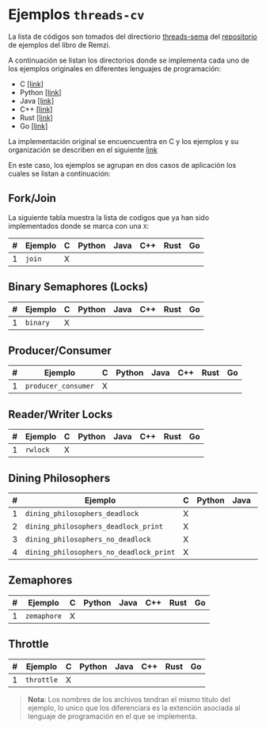 # Ejemplos `threads-cv`

La lista de códigos son tomados del directiorio [threads-sema](https://github.com/remzi-arpacidusseau/ostep-code/tree/master/threads-sema) del [repositorio](https://github.com/remzi-arpacidusseau/ostep-code/tree/master) de ejemplos del libro de Remzi.

A continuación se listan los directorios donde se implementa cada uno de los ejemplos originales en diferentes lenguajes de programación:
* C [[link]](./c/)
* Python [[link]](./python/)
* Java [[link]](./java/)
* C++ [[link]](./go/)
* Rust [[link]](./rust/)
* Go [[link]](./go/)

La implementación original se encuencuentra en C y los ejemplos y su organización se describen en el siguiente [link](./c/README.md)

En este caso, los ejemplos se agrupan en dos casos de aplicación los cuales se listan a continuación:

## Fork/Join
La siguiente tabla muestra la lista de codigos que ya han sido implementados donde se marca con una `X`:

|#|Ejemplo|C|Python|Java|C++|Rust|Go|
|---|---|---|---|---|---|---|---|
|1|`join`|X||||||

## Binary Semaphores (Locks)

|#|Ejemplo|C|Python|Java|C++|Rust|Go|
|---|---|---|---|---|---|---|---|
|1|`binary`|X||||||

## Producer/Consumer

|#|Ejemplo|C|Python|Java|C++|Rust|Go|
|---|---|---|---|---|---|---|---|
|1|`producer_consumer`|X||||||

## Reader/Writer Locks

|#|Ejemplo|C|Python|Java|C++|Rust|Go|
|---|---|---|---|---|---|---|---|
|1|`rwlock`|X||||||

## Dining Philosophers

|#|Ejemplo|C|Python|Java|C++|Rust|Go|
|---|---|---|---|---|---|---|---|
|1|`dining_philosophers_deadlock`|X||||||
|2|`dining_philosophers_deadlock_print`|X||||||
|3|`dining_philosophers_no_deadlock`|X||||||
|4|`dining_philosophers_no_deadlock_print`|X||||||

## Zemaphores

|#|Ejemplo|C|Python|Java|C++|Rust|Go|
|---|---|---|---|---|---|---|---|
|1|`zemaphore`|X||||||

## Throttle

|#|Ejemplo|C|Python|Java|C++|Rust|Go|
|---|---|---|---|---|---|---|---|
|1|`throttle`|X||||||


> **Nota**: Los nombres de los archivos tendran el mismo titulo del ejemplo, lo unico que los diferenciara es la extención asociada al lenguaje de programación en el que se implementa.

